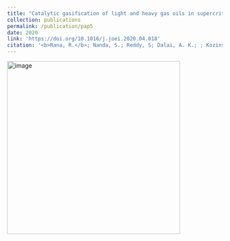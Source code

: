 ```yaml
---
title: "Catalytic gasification of light and heavy gas oils in supercritical water"
collection: publications
permalink: /publication/pap5
date: 2020
link: 'https://doi.org/10.1016/j.joei.2020.04.018'
citation: '<b>Rana, R.</b>; Nanda, S.; Reddy, S; Dalai, A. K.; ; Kozinski, J.; Gökalp, I.'
---
```


<img width="404" alt="image" src="https://github.com/Rachita028/Rachita028.github.io/assets/58958731/2eb341d7-ada6-477a-a446-768b0fcd024d">


